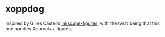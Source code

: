 # xoppdog

Inspired by Gilles Castel's [inkscape-figures](https://github.com/gillescastel/inkscape-figures), with the twist being that this one handles Xournal++ figures.
